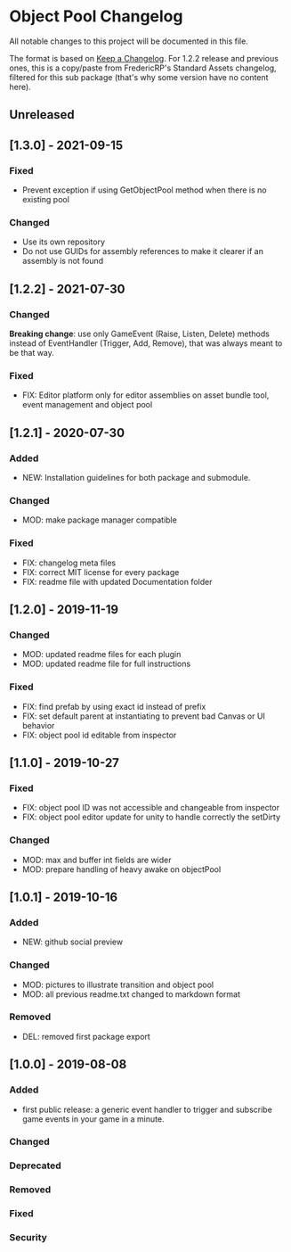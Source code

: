 # Object Pool Changelog
All notable changes to this project will be documented in this file.

The format is based on [Keep a Changelog](https://keepachangelog.com/en/1.0.0/).
For 1.2.2 release and previous ones, this is a copy/paste from FredericRP's Standard Assets changelog, filtered for this sub package (that's why some version have no content here).

## Unreleased

## [1.3.0] - 2021-09-15

### Fixed
- Prevent exception if using GetObjectPool method when there is no existing pool

### Changed
- Use its own repository
- Do not use GUIDs for assembly references to make it clearer if an assembly is not found

## [1.2.2] - 2021-07-30

### Changed
**Breaking change**: use only GameEvent (Raise, Listen, Delete) methods instead of EventHandler (Trigger, Add, Remove), that was always meant to be that way.

### Fixed
- FIX: Editor platform only for editor assemblies on asset bundle tool, event management and object pool

## [1.2.1] - 2020-07-30

### Added
- NEW: Installation guidelines for both package and submodule.

### Changed
- MOD: make package manager compatible

### Fixed
- FIX: changelog meta files
- FIX: correct MIT license for every package
- FIX: readme file with updated Documentation folder

## [1.2.0] - 2019-11-19

### Changed
- MOD: updated readme files for each plugin
- MOD: updated readme file for full instructions

### Fixed
- FIX: find prefab by using exact id instead of prefix
- FIX: set default parent at instantiating to prevent bad Canvas or UI behavior
- FIX: object pool id editable from inspector

## [1.1.0] - 2019-10-27

### Fixed
- FIX: object pool ID was not accessible and changeable from inspector
- FIX: object pool editor update for unity to handle correctly the setDirty

### Changed
- MOD: max and buffer int fields are wider
- MOD: prepare handling of heavy awake on objectPool

## [1.0.1] - 2019-10-16

### Added
- NEW: github social preview

### Changed
- MOD: pictures to illustrate transition and object pool
- MOD: all previous readme.txt changed to markdown format

### Removed
- DEL: removed first package export

## [1.0.0] - 2019-08-08

### Added
- first public release: a generic event handler to trigger and subscribe game events in your game in a minute.

### Changed

### Deprecated

### Removed

### Fixed

### Security
